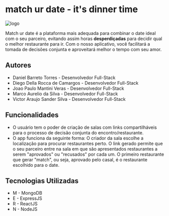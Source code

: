# match ur date - it's dinner time

![logo](https://i.imgur.com/iP63ee9.png)

Match ur date é a plataforma mais adequada para combinar o date ideal com o seu parceiro, evitando assim horas **desperdiçadas** para decidir qual o melhor restaurante para ir. Com o nosso aplicativo, você facilitará a tomada de decisões conjunta e aproveitará melhor o tempo com seu amor.

## Autores 

- Daniel Barreto Torres - Desenvolvedor Full-Stack
- Diego Della Rocca de Camargos - Desenvolvedor Full-Stack
- Joao Paulo Mantini Veras - Desenvolvedor Full-Stack
- Marco Aurelio da Silva - Desenvolvedor Full-Stack
- Victor Araujo Sander Silva - Desenvolvedor Full-Stack

## Funcionalidades

- O usuário tem o poder de criação de salas com links compartilháveis para o processo de decisão conjunta do encontro/restaurante.
- O app funciona da seguinte forma: O criador da sala escolhe a localização para procurar restaurantes perto. O link gerado permite que o seu parceiro entre na sala em que são apresentados restaurantes a serem "aprovados" ou "recusados" por cada um. O primeiro restaurante que gerar "match", ou seja, aprovado pelo casal, é o restaurante escolhido para o date.

## Tecnologias Utilizadas

- M - MongoDB
- E - ExpressJS
- R - ReactJS
- N - NodeJS 
